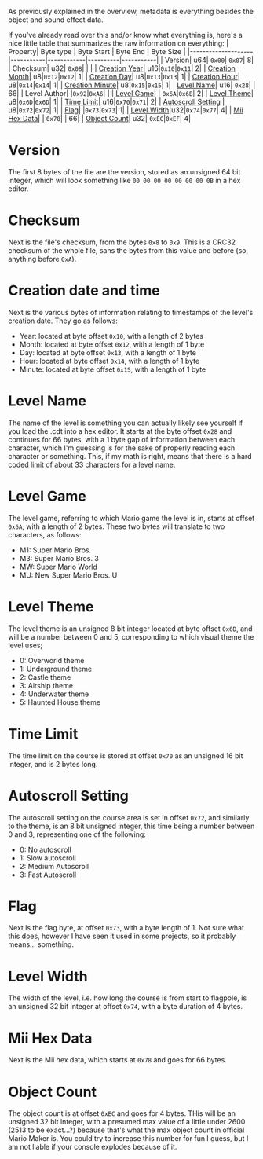 As previously explained in the overview, metadata is everything besides the object and sound effect data. 

If you've already read over this and/or know what everything is, here's a nice little table that summarizes the raw information on everything:
| Property| Byte type | Byte Start | Byte End | Byte Size |
|--------------------|-----------|------------|----------|-----------|
| Version| u64| `0x00`| `0x07`| 8|
| Checksum| u32| `0x08`|          |           |
| [Creation Year](https://github.com/c08oprkiua/SMM-Level-Format-Documentation/blob/main/metadata.md#creation-date-and-time)| u16|`0x10`|`0x11`| 2|
| [Creation Month](https://github.com/c08oprkiua/SMM-Level-Format-Documentation/blob/main/metadata.md#creation-date-and-time)| u8|`0x12`|`0x12`| 1|
| [Creation Day](https://github.com/c08oprkiua/SMM-Level-Format-Documentation/blob/main/metadata.md#creation-date-and-time)| u8|`0x13`|`0x13`| 1|
| [Creation Hour](https://github.com/c08oprkiua/SMM-Level-Format-Documentation/blob/main/metadata.md#creation-date-and-time)| u8|`0x14`|`0x14`| 1|
| [Creation Minute](https://github.com/c08oprkiua/SMM-Level-Format-Documentation/blob/main/metadata.md#creation-date-and-time)| u8|`0x15`|`0x15`| 1|
| [Level Name](https://github.com/c08oprkiua/SMM-Level-Format-Documentation/blob/main/metadata.md#level-name)| u16| `0x28`|          | 66|
| Level Author|           |`0x92`|`0xA6`|           |
| [Level Game](https://github.com/c08oprkiua/SMM-Level-Format-Documentation/blob/main/metadata.md#level-game)|           | `0x6A`|`0x6B`| 2|
| [Level Theme](https://github.com/c08oprkiua/SMM-Level-Format-Documentation/blob/main/metadata.md#level-theme)| u8|`0x6D`|`0x6D`| 1|
| [Time Limit](https://github.com/c08oprkiua/SMM-Level-Format-Documentation/blob/main/metadata.md#time-limit)| u16|`0x70`|`0x71`| 2|
| [Autoscroll Setting](https://github.com/c08oprkiua/SMM-Level-Format-Documentation/blob/main/metadata.md#autoscroll-setting) | u8|`0x72`|`0x72`| 1|
| [Flag](https://github.com/c08oprkiua/SMM-Level-Format-Documentation/blob/main/metadata.md#flag)|           |`0x73`|`0x73`| 1|
| [Level Width](https://github.com/c08oprkiua/SMM-Level-Format-Documentation/blob/main/metadata.md#level-width)|u32|`0x74`|`0x77`| 4|
| [Mii Hex Data](https://github.com/c08oprkiua/SMM-Level-Format-Documentation/blob/main/metadata.md#mii-hex-data)|           | `0x78`|          | 66|
| [Object Count](https://github.com/c08oprkiua/SMM-Level-Format-Documentation/blob/main/metadata.md#mii-hex-data)| u32| `0xEC`|`0xEF`| 4|


# Version
The first 8 bytes of the file are the version, stored as an unsigned 64 bit integer, which will look something like `00 00 00 00 00 00 00 0B` in a hex editor.


# Checksum
Next is the file's checksum, from the bytes `0x8` to `0x9`. This is a CRC32 checksum of the whole file, sans the bytes from this value and before (so, anything before `0xA`).


# Creation date and time
Next is the various bytes of information relating to timestamps of the level's creation date. They go as follows:
* Year: located at byte offset `0x10`, with a length of 2 bytes
* Month: located at byte offset `0x12`, with a length of 1 byte
* Day: located at byte offset `0x13`, with a length of 1 byte
* Hour: located at byte offset `0x14`, with a length of 1 byte
* Minute: located at byte offset `0x15`, with a length of 1 byte


# Level Name
The name of the level is something you can actually likely see yourself if you load the .cdt into a hex editor. It starts at the byte offset `0x28` and continues for 66 bytes, with a 1 byte gap of information between each character, which I'm guessing is for the sake of properly reading each character or something. This, if my math is right, means that there is a hard coded limit of about 33 characters for a level name. 


# Level Game
The level game, referring to which Mario game the level is in, starts at offset `0x6A`, with a length of 2 bytes. These two bytes will translate to two characters, as follows:
* M1: Super Mario Bros.
* M3: Super Mario Bros. 3
* MW: Super Mario World
* MU: New Super Mario Bros. U


# Level Theme
The level theme is an unsigned 8 bit integer located at byte offset `0x6D`, and will be a number between 0 and 5, corresponding to which visual theme the level uses;
* 0: Overworld theme
* 1: Underground theme
* 2: Castle theme
* 3: Airship theme
* 4: Underwater theme
* 5: Haunted House theme


# Time Limit
The time limit on the course is stored at offset `0x70` as an unsigned 16 bit integer, and is 2 bytes long. 


# Autoscroll Setting
The autoscroll setting on the course area is set in offset `0x72`, and similarly to the theme, is an 8 bit unsigned integer, this time being a number between 0 and 3, representing one of the following:
* 0: No autoscroll 
* 1: Slow autoscroll
* 2: Medium Autoscroll
* 3: Fast Autoscroll


# Flag
Next is the flag byte, at offset `0x73`, with a byte length of 1. Not sure what this does, however I have seen it used in some projects, so it probably means... something.


# Level Width
The width of the level, i.e. how long the course is from start to flagpole, is an unsigned 32 bit integer at offset `0x74`, with a byte duration of 4 bytes.


# Mii Hex Data
Next is the Mii hex data, which starts at `0x78` and goes for 66 bytes.


# Object Count
The object count is at offset `0xEC` and goes for 4 bytes. THis will be an unsigned 32 bit integer, with a presumed max value of a little under 2600 (2513 to be exact...?) because that's what the max object count in official Mario Maker is. You could try to increase this number for fun I guess, but I am not liable if your console explodes because of it.
